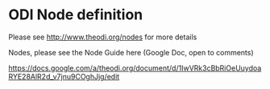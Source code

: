 # ODI Node definition

Please see http://www.theodi.org/nodes for more details

Nodes, please see the Node Guide here (Google Doc, open to comments)

https://docs.google.com/a/theodi.org/document/d/1IwVRk3cBbRiOeUuydoaRYE28AlR2d_v7jnu9COghJjg/edit
